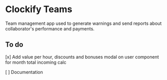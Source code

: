 # Clockify Teams

Team management app used to generate warnings and send reports about collaborator's performance and payments.

## To do

[x] Add value per hour, discounts and bonuses modal on user component for month total incoming calc

[ ] Documentation
